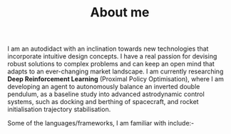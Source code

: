 ﻿---
title: 'About me'
avatar: './me.jpg'
skills:
  - Java
  - Python
  - JavaScript (ES6+)
  - Kotlin
  - React
  - Node.js
  - GatsbyJS
  - SQL
  - Git
  - AWS
---

I am an autodidact with an inclination towards new technologies that incorporate intuitive design concepts. I have a real passion for devising robust solutions to complex problems and can keep an open mind that adapts to an ever-changing market landscape. I am currently researching <b>Deep Reinforcement Learning</b> (Proximal Policy Optimisation), where I am developing an agent to autonomously balance an inverted double pendulum, as a baseline study into advanced astrodynamic control systems, such as docking and berthing of spacecraft, and rocket initialisation trajectory stabilisation.

Some of the languages/frameworks, I am familiar with include:-
